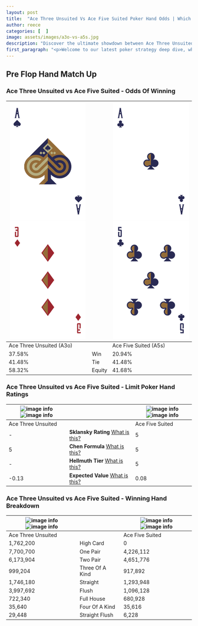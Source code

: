 ```yaml
---
layout: post
title:  "Ace Three Unsuited Vs Ace Five Suited Poker Hand Odds | Which Is The Better Hand In Poker? A Complete Guide"
author: reece
categories: [  ]
image: assets/images/a3o-vs-a5s.jpg
description: "Discover the ultimate showdown between Ace Three Unsuited and Ace Five Suited in poker! Uncover the odds, strategies, and scenarios where one hand triumphs over the other. Get ready to up your poker game with this thrilling analysis."
first_paragraph: "<p>Welcome to our latest poker strategy deep dive, where we're pitting two distinct hands against each other in a high-stakes showdown: Ace Three Unsuited vs Ace Five Suited.</p><p>In the dynamic world of poker, every decision counts, and knowing which hand holds the upper hand is key to your success at the table.</p><p>In this article, we'll dissect these two hands, explore the scenarios where one dominates the other, and equip you with the knowledge to make strategic choices that can tip the odds in your favor.</p><p>Get ready to unravel the intriguing dynamics of these poker hands and elevate your game to new heights.</p>"
---
```




[comment]: # (sp0)

## Pre Flop Hand Match Up

<div class="table hand-ratings" markdown="1"> 



### Ace Three Unsuited vs Ace Five Suited - Odds Of Winning


    
| ![image info](assets/images/hand1/a.png) ![image info](assets/images/hand1/3o.png) |  | ![image info](assets/images/hand2/a.png) ![image info](assets/images/hand2/5.png) |
| -------- | -------- | -------- |
| Ace Three Unsuited (A3o) |  | Ace Five Suited (A5s) |
| 37.58% | Win | 20.94% |
| 41.48% | Tie | 41.48% |
| 58.32% | Equity | 41.68% |




[comment]: # (sp1)



### Ace Three Unsuited vs Ace Five Suited - Limit Poker Hand Ratings


    
| ![image info](https://www.riverpairs.com/assets/images/hand1/a.png) ![image info](https://www.riverpairs.com/assets/images/hand1/3o.png) |  | ![image info](https://www.riverpairs.com/assets/images/hand2/a.png) ![image info](https://www.riverpairs.com/assets/images/hand2/5.png) |
| -------- | -------- | -------- |
| Ace Three Unsuited |  | Ace Five Suited |
| - | **Sklansky Rating** [What is this?](/sklansky-rating-explained) | 5 |
| 5 | **Chen Formula** [What is this?](/chen-formula-explained) | 5 |
| - | **Hellmuth Tier** [What is this?](/Hellmuth-tier-explained) | 5 |
| -0.13 | **Expected Value** [What is this?](/expected-value-explained) | 0.08 |




[comment]: # (sp2)



### Ace Three Unsuited vs Ace Five Suited - Winning Hand Breakdown


    
| ![image info](https://www.riverpairs.com/assets/images/hand1/a.png) ![image info](https://www.riverpairs.com/assets/images/hand1/3o.png) |  | ![image info](https://www.riverpairs.com/assets/images/hand2/a.png) ![image info](https://www.riverpairs.com/assets/images/hand2/5.png) |
| -------- | -------- | -------- |
| Ace Three Unsuited |  | Ace Five Suited |
| 1,762,200 | High Card | 0 |
| 7,700,700 | One Pair | 4,226,112 |
| 6,173,904 | Two Pair | 4,651,776 |
| 999,204 | Three Of A Kind | 917,892 |
| 1,746,180 | Straight | 1,293,948 |
| 3,997,692 | Flush | 1,096,128 |
| 722,340 | Full House | 680,928 |
| 35,640 | Four Of A Kind | 35,616 |
| 29,448 | Straight Flush | 6,228 |




[comment]: # (sp3)



</div>

[comment]: # (sp4)



[comment]: # (sp5)


